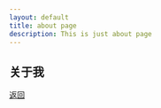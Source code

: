 ```yaml
---
layout: default
title: about page
description: This is just about page
---
```


## 关于我

[返回](./)